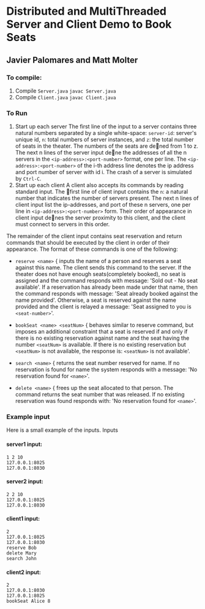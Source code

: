 # Distributed and MultiThreaded Server and Client Demo to Book Seats
## Javier Palomares and Matt Molter
### To compile:
1. Compile `Server.java`
   ```javac Server.java```
2. Compile `Client.java`
    ```javac Client.java```
### To Run
1. Start up each server
   The first line of the input to a server contains three natural numbers separated by a single white-space: `server-id`: server's unique id, `n`: total numbers of server instances, and `z`: the total number of seats in the theater. The numbers of the seats are dened from 1 to z. The next n lines of the server input dene the addresses of all the n servers in the `<ip-address>:<port-number>` format, one per line. The `<ip-address>:<port-number>` of the i-th address line denotes the ip address and port number of server with id i. The crash of a server is simulated by `Ctrl-C`.
2. Start up each client
   A client also accepts its commands by reading standard input. The first line of client input contains the `n`: a natural number that indicates the number of servers present. The next n lines of client input list the ip-addresses, and port of these n servers, one per line in `<ip-address>:<port-number>` form. Their order of appearance in client input denes the server proximity to this client, and the client must connect to servers in this order.

The remainder of the client input contains seat reservation and return commands that should be executed by the client in order of their appearance. The format of these commands is one of the following:

* `reserve <name>` { inputs the name of a person and reserves a seat against this name. The client sends this command to the server. If the theater does not have enough seats(completely booked), no seat is assigned and the command responds with message: 'Sold out - No seat available'. If a
reservation has already been made under that name, then the command responds with message: 'Seat already booked against the name provided'. Otherwise, a seat is reserved against the name provided and the client is relayed a message: 'Seat assigned to you is `<seat-number>`'.

* `bookSeat <name> <seatNum>` { behaves similar to reserve command, but imposes an additional constraint that a seat is reserved if and only if there is no existing reservation against name and the seat having the number `<seatNum>` is available. If there is no existing reservation but `<seatNum>` is not available, the response is: `<seatNum>` is not available'.

* `search <name>` { returns the seat number reserved for name. If no reservation is found for name the system responds with a message: 'No reservation found for `<name>`'.

* `delete <name>` { frees up the seat allocated to that person. The command returns the seat number that was released. If no existing reservation was found responds with: 'No reservation found for `<name>`'.

### Example input
Here is a small example of the inputs.
Inputs

#### server1 input:
```
1 2 10
127.0.0.1:8025
127.0.0.1:8030
```
#### server2 input:
```
2 2 10
127.0.0.1:8025
127.0.0.1:8030
```
#### client1 input:
```
2
127.0.0.1:8025
127.0.0.1:8030
reserve Bob
delete Mary
search John
```
#### client2 input:
```
2
127.0.0.1:8030
127.0.0.1:8025
bookSeat Alice 8
```